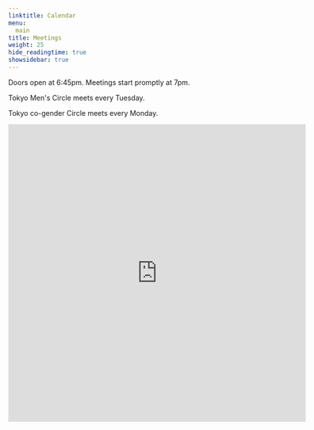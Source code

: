 ```yaml
---
linktitle: Calendar
menu:
  main
title: Meetings
weight: 25
hide_readingtime: true
showsidebar: true
---
```


Doors open at 6:45pm.  Meetings start promptly at 7pm.

Tokyo Men's Circle meets every Tuesday.

Tokyo co-gender Circle meets every Monday.

<iframe src="https://calendar.google.com/calendar/embed?height=600&amp;wkst=1&amp;bgcolor=%23FFFFFF&amp;src=kf51ppfoe6vbr4k2ailcg0htb8%40group.calendar.google.com&amp;color=%23B1440E&amp;ctz=Asia%2FTokyo" style="border-width:0" width="600" height="600" frameborder="0" scrolling="no"></iframe>

